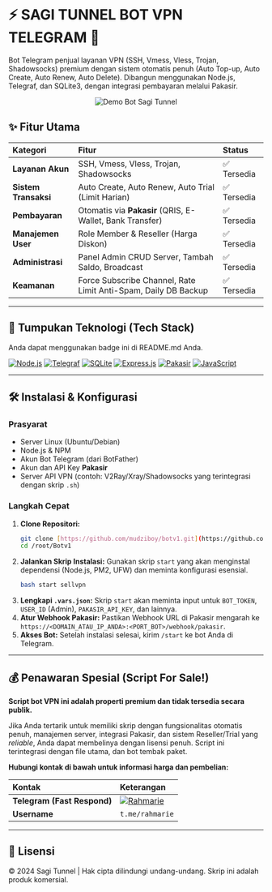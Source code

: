 # ⚡ SAGI TUNNEL BOT VPN TELEGRAM 🤖

Bot Telegram penjual layanan VPN (SSH, Vmess, Vless, Trojan, Shadowsocks) premium dengan sistem otomatis penuh (Auto Top-up, Auto Create, Auto Renew, Auto Delete). Dibangun menggunakan Node.js, Telegraf, dan SQLite3, dengan integrasi pembayaran melalui Pakasir.

<p align="center">
  <img src="https://via.placeholder.com/800x300.png?text=Demo+Bot+Sagi+Tunnel" alt="Demo Bot Sagi Tunnel" />
</p>

## ✨ Fitur Utama

| Kategori | Fitur | Status |
| :--- | :--- | :--- |
| **Layanan Akun** | SSH, Vmess, Vless, Trojan, Shadowsocks | ✅ Tersedia |
| **Sistem Transaksi** | Auto Create, Auto Renew, Auto Trial (Limit Harian) | ✅ Tersedia |
| **Pembayaran** | Otomatis via **Pakasir** (QRIS, E-Wallet, Bank Transfer) | ✅ Tersedia |
| **Manajemen User** | Role Member & Reseller (Harga Diskon) | ✅ Tersedia |
| **Administrasi** | Panel Admin CRUD Server, Tambah Saldo, Broadcast | ✅ Tersedia |
| **Keamanan** | Force Subscribe Channel, Rate Limit Anti-Spam, Daily DB Backup | ✅ Tersedia |

---

## 🚀 Tumpukan Teknologi (Tech Stack)

Anda dapat menggunakan badge ini di README.md Anda.

[![Node.js](https://img.shields.io/badge/Node.js-339933?style=for-the-badge&logo=nodedotjs&logoColor=white)](https://nodejs.org/)
[![Telegraf](https://img.shields.io/badge/Telegraf-007FFF?style=for-the-badge&logo=telegram&logoColor=white)](https://telegraf.js.org/)
[![SQLite](https://img.shields.io/badge/SQLite-003B57?style=for-the-badge&logo=sqlite&logoColor=white)](https://www.sqlite.org/index.html)
[![Express.js](https://img.shields.io/badge/Express.js-000000?style=for-the-badge&logo=express&logoColor=white)](https://expressjs.com/)
[![Pakasir](https://img.shields.io/badge/Pakasir-38B2AC?style=for-the-badge&logoColor=white)](https://pakasir.id)
[![JavaScript](https://img.shields.io/badge/JavaScript-F7DF1E?style=for-the-badge&logo=javascript&logoColor=black)](https://developer.mozilla.org/en-US/docs/Web/JavaScript)

---

## 🛠️ Instalasi & Konfigurasi

### Prasyarat

* Server Linux (Ubuntu/Debian)
* Node.js & NPM
* Akun Bot Telegram (dari BotFather)
* Akun dan API Key **Pakasir**
* Server API VPN (contoh: V2Ray/Xray/Shadowsocks yang terintegrasi dengan skrip `.sh`)

### Langkah Cepat

1.  **Clone Repositori:**
    ```bash
    git clone [https://github.com/mudziboy/botv1.git](https://github.com/mudziboy/botv1.git) /root/Botv1
    cd /root/Botv1
    ```
2.  **Jalankan Skrip Instalasi:**
    Gunakan skrip `start` yang akan menginstal dependensi (Node.js, PM2, UFW) dan meminta konfigurasi esensial.
    ```bash
    bash start sellvpn
    ```
3.  **Lengkapi `.vars.json`:**
    Skrip `start` akan meminta input untuk `BOT_TOKEN`, `USER_ID` (Admin), `PAKASIR_API_KEY`, dan lainnya.
4.  **Atur Webhook Pakasir:**
    Pastikan Webhook URL di Pakasir mengarah ke `https://<DOMAIN_ATAU_IP_ANDA>:<PORT_BOT>/webhook/pakasir`.
5.  **Akses Bot:**
    Setelah instalasi selesai, kirim `/start` ke bot Anda di Telegram.

---

## 💰 Penawaran Spesial (Script For Sale!)

**Script bot VPN ini adalah properti premium dan tidak tersedia secara publik.**

Jika Anda tertarik untuk memiliki skrip dengan fungsionalitas otomatis penuh, manajemen server, integrasi Pakasir, dan sistem Reseller/Trial yang *reliable*, Anda dapat membelinya dengan lisensi penuh. Script ini terintegrasi dengan file utama, dan bot tembak paket.

**Hubungi kontak di bawah untuk informasi harga dan pembelian:**

| Kontak | Keterangan |
| :--- | :--- |
| **Telegram (Fast Respond)** | [![Rahmarie](https://img.shields.io/badge/Telegram-@rahmarie-2CA5E0?style=for-the-badge&logo=telegram&logoColor=white)](https://t.me/rahmarie) |
| **Username** | `t.me/rahmarie` |

---

## 📄 Lisensi

© 2024 Sagi Tunnel | Hak cipta dilindungi undang-undang. Skrip ini adalah produk komersial.
